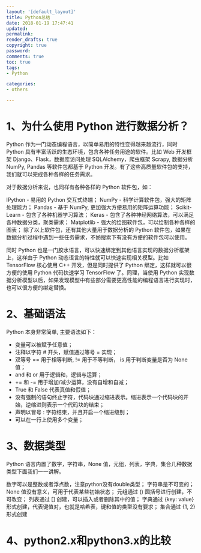 ```yaml
---
layout: '[default_layout]'   
title: Python总结           
date: 2018-01-19 17:47:41  
updated: 
permalink: 
render_drafts: true
copyright: true
password: 
comments: true
toc: true                  
tags:                        
- Python

categories:                  
- others

---
```

# 1、为什么使用 Python 进行数据分析？

Python 作为一门动态编程语言，以简单易用的特性变得越来越流行，同时 Python 具有丰富活跃的生态环境，包含各种任务用途的软件。比如 Web 开发框架 Django、Flask，数据库访问处理 SQLAlchemy，爬虫框架 Scrapy, 数据分析 NumPy, Pandas 等软件包都基于 Python 开发。有了这些高质量软件包的支持，我们就可以完成各种各样的任务需求。
<!--more-->
对于数据分析来说，也同样有各种各样的 Python 软件包，如：

IPython - 易用的 Python 交互式终端；
NumPy - 科学计算软件包，强大的矩阵处理能力；
Pandas - 基于 NumPy, 更加强大方便易用的矩阵运算功能；
Scikit-Learn - 包含了各种机器学习算法；
Keras - 包含了各种神经网络算法，可以满足各种数据分类，聚类需求；
Matplotlib - 强大的绘图软件包，可以绘制各种各样的图表；
除了以上软件包，还有其他大量用于数据分析的 Python 软件包，如果在数据分析过程中遇到一些任务需求，不妨搜索下有没有方便的软件包可以使用。

同时 Python 也是一门胶水语言，可以快速绑定到其他语言实现的数据分析框架上，这样由于 Python 动态语言的特性就可以快速实现相关模型。比如 TensorFlow 核心使用 C++ 开发，但是同时提供了 Python 绑定，这样就可以很方便的使用 Python 代码快速学习 TensorFlow 了。同理，当使用 Python 实现数据分析模型以后，如果发现模型中有些部分需要更高性能的编程语言进行实现时，也可以很方便的绑定替换。


# 2、基础语法

Python 本身非常简单, 主要语法如下：

- 变量可以被赋予任意值；
- 注释以字符 # 开头，赋值通过等号 = 实现；
- 双等号 == 用于相等判断, != 用于不等判断， is 用于判断变量是否为 None 值；
- and 和 or 用于逻辑和，逻辑与运算；
- += 和 -= 用于增加/减少运算，没有自增和自减；
- True 和 False 代表真值和假值；
- 没有强制的语句终止字符，代码块通过缩进表示。缩进表示一个代码块的开始，逆缩进则表示一个代码块的结束；
- 声明以冒号 : 字符结束，并且开启一个缩进级别；
- 可以在一行上使用多个变量；

# 3、数据类型

Python 语言内置了数字，字符串，None 值，元组，列表，字典，集合几种数据类型下面我们一一讲解。

数字可以是整数或者浮点数，注意python没有double类型；
字符串是不可变的；
None 值没有意义，可用于代表某些初始状态；
元组通过 () 圆括号进行创建，不可改变；
列表通过 [] 创建，可以插入或者删除其中的值；
字典通过 {key: value} 形式创建，代表键值对，也就是哈希表，键和值的类型没有要求；
集合通过 {1, 2} 形式创建

# 4、python2.x和python3.x的比较









